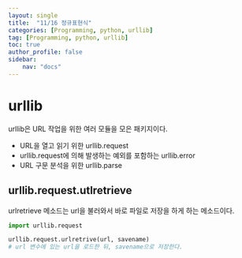 ```yaml
---
layout: single
title:  "11/16 정규표현식"
categories: [Programming, python, urllib]
tag: [Programming, python, urllib]
toc: true
author_profile: false
sidebar:
    nav: "docs"
---
```


# urllib

urllib은 URL 작업을 위한 여러 모듈을 모은 패키지이다. 

* URL을 열고 읽기 위한 urllib.request
* urllib.request에 의해 발생하는 예외를 포함하는 urllib.error
* URL 구문 분석을 위한 urllib.parse



## urllib.request.utlretrieve

urlretrieve 메소드는 url을 불러와서 바로 파일로 저장을 하게 하는 메소드이다.

```python
import urllib.request

urllib.request.urlretrive(url, savename)
# url 변수에 있는 url을 로드한 뒤, savename으로 저장한다.
```



